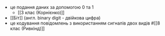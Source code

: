 - це подання даних за допомогою 0 та 1
	- [[3 клас (Корнієнко)]]
- [[Біт]] (англ. binary digit - двійкова цифра)
- це кодування повідомлень з використанням сигналів двох видів
  #[[8 клас (Ривкінд)]]
